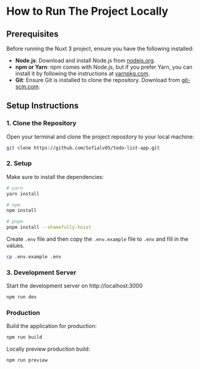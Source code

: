 # How to Run The Project Locally

## Prerequisites

Before running the Nuxt 3 project, ensure you have the following installed:

- **Node.js**: Download and install Node.js from [nodejs.org](https://nodejs.org/).
- **npm or Yarn**: npm comes with Node.js, but if you prefer Yarn, you can install it by following the instructions at [yarnpkg.com](https://yarnpkg.com/getting-started/install).
- **Git**: Ensure Git is installed to clone the repository. Download from [git-scm.com](https://git-scm.com/).

## Setup Instructions

### 1. Clone the Repository

Open your terminal and clone the project repository to your local machine:

```bash
git clone https://github.com/Sofialv05/todo-list-app.git
```

### 2. Setup

Make sure to install the dependencies:

```bash
# yarn
yarn install

# npm
npm install

# pnpm
pnpm install --shamefully-hoist
```

Create `.env` file and then copy the `.env.example` file to `.env` and fill in the values.

```bash
cp .env.example .env
```

### 3. Development Server

Start the development server on http://localhost:3000

```bash
npm run dev
```

### Production

Build the application for production:

```bash
npm run build
```

Locally preview production build:

```bash
npm run preview
```
